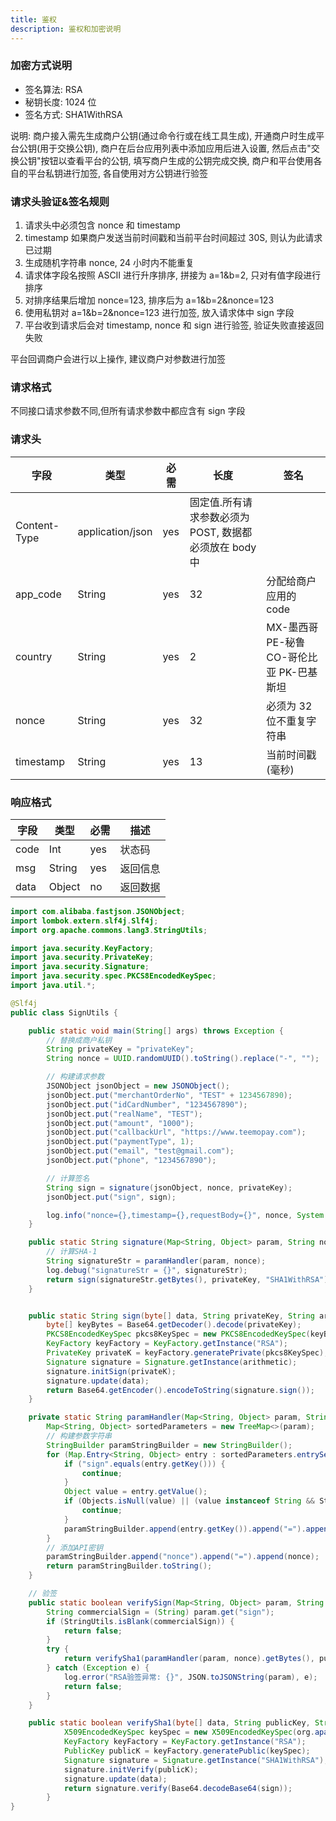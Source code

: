 ```yaml
---
title: 鉴权
description: 鉴权和加密说明
---
```


### 加密方式说明

- 签名算法: RSA
- 秘钥长度: 1024 位
- 签名方式: SHA1WithRSA

说明: 商户接入需先生成商户公钥(通过命令行或在线工具生成), 开通商户时生成平台公钥(用于交换公钥),
商户在后台应用列表中添加应用后进入设置, 然后点击"交换公钥"按钮以查看平台的公钥, 填写商户生成的公钥完成交换,
商户和平台使用各自的平台私钥进行加签, 各自使用对方公钥进行验签

### 请求头验证&签名规则

1. 请求头中必须包含 nonce 和 timestamp
2. timestamp 如果商户发送当前时间戳和当前平台时间超过 30S, 则认为此请求已过期
3. 生成随机字符串 nonce, 24 小时内不能重复
4. 请求体字段名按照 ASCII 进行升序排序, 拼接为 a=1&b=2, 只对有值字段进行排序
5. 对排序结果后增加 nonce=123, 排序后为 a=1&b=2&nonce=123
6. 使用私钥对 a=1&b=2&nonce=123 进行加签, 放入请求体中 sign 字段
7. 平台收到请求后会对 timestamp, nonce 和 sign 进行验签, 验证失败直接返回失败

平台回调商户会进行以上操作, 建议商户对参数进行加签

### 请求格式

不同接口请求参数不同,但所有请求参数中都应含有 sign 字段

### 请求头

| 字段         | 类型             | 必需 | 长度                                                   | 签名                                      |
| ------------ | ---------------- | ---- | ------------------------------------------------------ | ----------------------------------------- |
| Content-Type | application/json | yes  | 固定值.所有请求参数必须为 POST, 数据都必须放在 body 中 |
| app_code     | String           | yes  | 32                                                     | 分配给商户应用的 code                     |
| country      | String           | yes  | 2                                                      | MX-墨西哥 PE-秘鲁 CO-哥伦比亚 PK-巴基斯坦 |
| nonce        | String           | yes  | 32                                                     | 必须为 32 位不重复字符串                  |
| timestamp    | String           | yes  | 13                                                     | 当前时间戳(毫秒)                          |

### 响应格式

| 字段 | 类型   | 必需 | 描述     |
| ---- | ------ | ---- | -------- |
| code | Int    | yes  | 状态码   |
| msg  | String | yes  | 返回信息 |
| data | Object | no   | 返回数据 |

```java title=签名示例
import com.alibaba.fastjson.JSONObject;
import lombok.extern.slf4j.Slf4j;
import org.apache.commons.lang3.StringUtils;

import java.security.KeyFactory;
import java.security.PrivateKey;
import java.security.Signature;
import java.security.spec.PKCS8EncodedKeySpec;
import java.util.*;

@Slf4j
public class SignUtils {

    public static void main(String[] args) throws Exception {
        // 替换成商户私钥
        String privateKey = "privateKey";
        String nonce = UUID.randomUUID().toString().replace("-", "");

        // 构建请求参数
        JSONObject jsonObject = new JSONObject();
        jsonObject.put("merchantOrderNo", "TEST" + 1234567890);
        jsonObject.put("idCardNumber", "1234567890");
        jsonObject.put("realName", "TEST");
        jsonObject.put("amount", "1000");
        jsonObject.put("callbackUrl", "https://www.teemopay.com");
        jsonObject.put("paymentType", 1);
        jsonObject.put("email", "test@gmail.com");
        jsonObject.put("phone", "1234567890");

        // 计算签名
        String sign = signature(jsonObject, nonce, privateKey);
        jsonObject.put("sign", sign);

        log.info("nonce={},timestamp={},requestBody={}", nonce, System.currentTimeMillis(), jsonObject.toJSONString());
    }

    public static String signature(Map<String, Object> param, String nonce, String privateKey) throws Exception {
        // 计算SHA-1
        String signatureStr = paramHandler(param, nonce);
        log.debug("signatureStr = {}", signatureStr);
        return sign(signatureStr.getBytes(), privateKey, "SHA1WithRSA");
    }


    public static String sign(byte[] data, String privateKey, String arithmetic) throws Exception {
        byte[] keyBytes = Base64.getDecoder().decode(privateKey);
        PKCS8EncodedKeySpec pkcs8KeySpec = new PKCS8EncodedKeySpec(keyBytes);
        KeyFactory keyFactory = KeyFactory.getInstance("RSA");
        PrivateKey privateK = keyFactory.generatePrivate(pkcs8KeySpec);
        Signature signature = Signature.getInstance(arithmetic);
        signature.initSign(privateK);
        signature.update(data);
        return Base64.getEncoder().encodeToString(signature.sign());
    }

    private static String paramHandler(Map<String, Object> param, String nonce) {
        Map<String, Object> sortedParameters = new TreeMap<>(param);
        // 构建参数字符串
        StringBuilder paramStringBuilder = new StringBuilder();
        for (Map.Entry<String, Object> entry : sortedParameters.entrySet()) {
            if ("sign".equals(entry.getKey())) {
                continue;
            }
            Object value = entry.getValue();
            if (Objects.isNull(value) || (value instanceof String && StringUtils.isBlank((String) value))) {
                continue;
            }
            paramStringBuilder.append(entry.getKey()).append("=").append(entry.getValue()).append("&");
        }
        // 添加API密钥
        paramStringBuilder.append("nonce").append("=").append(nonce);
        return paramStringBuilder.toString();
    }

    // 验签
    public static boolean verifySign(Map<String, Object> param, String nonce, String publicKey, String signature) {
        String commercialSign = (String) param.get("sign");
        if (StringUtils.isBlank(commercialSign)) {
            return false;
        }
        try {
            return verifySha1(paramHandler(param, nonce).getBytes(), publicKey, signature);
        } catch (Exception e) {
            log.error("RSA验签异常: {}", JSON.toJSONString(param), e);
            return false;
        }
    }

    public static boolean verifySha1(byte[] data, String publicKey, String sign) throws Exception {
            X509EncodedKeySpec keySpec = new X509EncodedKeySpec(org.apache.commons.codec.binary.Base64.decodeBase64(publicKey));
            KeyFactory keyFactory = KeyFactory.getInstance("RSA");
            PublicKey publicK = keyFactory.generatePublic(keySpec);
            Signature signature = Signature.getInstance("SHA1WithRSA");
            signature.initVerify(publicK);
            signature.update(data);
            return signature.verify(Base64.decodeBase64(sign));
        }
}
```
